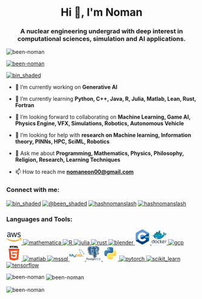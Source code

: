 <h1 align="center">Hi 👋, I'm Noman</h1>
<h3 align="center">A nuclear engineering undergrad with deep interest in computational sciences, simulation and AI applications.</h3>

<p align="left"> <img src="https://komarev.com/ghpvc/?username=been-noman&label=Profile%20views&color=0e75b6&style=flat" alt="been-noman" /> </p>

<p align="left"> <a href="https://github.com/ryo-ma/github-profile-trophy"><img src="https://github-profile-trophy.vercel.app/?username=been-noman" alt="been-noman" /></a> </p>

<p align="left"> <a href="https://twitter.com/bin_shaded" target="blank"><img src="https://img.shields.io/twitter/follow/bin_shaded?logo=twitter&style=for-the-badge" alt="bin_shaded" /></a> </p>

- 🔭 I’m currently working on **Generative AI**

- 🌱 I’m currently learning **Python, C++, Java, R, Julia, Matlab, Lean, Rust, Fortran**

- 👯 I’m looking forward to collaborating on **Machine Learning, Game AI, Physics Engine, VFX, Simulations, Robotics, Autonomous Vehicle**

- 🤝 I’m looking for help with **research on Machine learning, Information theory, PINNs, HPC, SciML, Robotics**

- 💬 Ask me about **Programming, Mathematics, Physics, Philosophy, Religion, Research, Learning Techniques**

- 📫 How to reach me **nomaneon00@gmail.com**


<h3 align="left">Connect with me:</h3>
<p align="left">
<a href="https://twitter.com/bin_shaded" target="blank"><img align="center" src="https://raw.githubusercontent.com/rahuldkjain/github-profile-readme-generator/master/src/images/icons/Social/twitter.svg" alt="bin_shaded" height="30" width="40" /></a>
<a href="https://medium.com/@been_shaded" target="blank"><img align="center" src="https://raw.githubusercontent.com/rahuldkjain/github-profile-readme-generator/master/src/images/icons/Social/medium.svg" alt="@been_shaded" height="30" width="40" /></a>
<a href="https://www.leetcode.com/hashnomanslash" target="blank"><img align="center" src="https://raw.githubusercontent.com/rahuldkjain/github-profile-readme-generator/master/src/images/icons/Social/leet-code.svg" alt="hashnomanslash" height="30" width="40" /></a>
<a href="https://www.topcoder.com/members/hashnomanslash" target="blank"><img align="center" src="https://raw.githubusercontent.com/rahuldkjain/github-profile-readme-generator/master/src/images/icons/Social/topcoder.svg" alt="hashnomanslash" height="30" width="40" /></a>
</p>

<h3 align="left">Languages and Tools:</h3>
<p align="left"> <a href="https://aws.amazon.com" target="_blank" rel="noreferrer"> <img src="https://raw.githubusercontent.com/devicons/devicon/master/icons/amazonwebservices/amazonwebservices-original-wordmark.svg" alt="aws" width="40" height="40"/> </a><a href="https://www.wolfram.com/mathematica/" target="_blank" rel="noreferrer"> 
  <img src="https://cdn.jsdelivr.net/gh/devicons/devicon/icons/mathematica/mathematica-original.svg" alt="mathematica" width="40" height="40"/> 
</a>

<a href="https://www.r-project.org/" target="_blank" rel="noreferrer"> 
  <img src="https://cdn.jsdelivr.net/gh/devicons/devicon/icons/r/r-original.svg" alt="R" width="40" height="40"/> 
</a>

<a href="https://julialang.org/" target="_blank" rel="noreferrer"> 
  <img src="https://cdn.jsdelivr.net/gh/devicons/devicon/icons/julia/julia-original.svg" alt="julia" width="40" height="40"/> 
</a>

<a href="https://www.rust-lang.org/" target="_blank" rel="noreferrer"> 
  <img src="https://cdn.jsdelivr.net/gh/devicons/devicon/icons/rust/rust-plain.svg" alt="rust" width="40" height="40"/> 
</a>
 </a> <a href="https://www.blender.org/" target="_blank" rel="noreferrer"> <img src="https://download.blender.org/branding/community/blender_community_badge_white.svg" alt="blender" width="40" height="40"/> </a> <a href="https://www.w3schools.com/cpp/" target="_blank" rel="noreferrer"> <img src="https://raw.githubusercontent.com/devicons/devicon/master/icons/cplusplus/cplusplus-original.svg" alt="cplusplus" width="40" height="40"/> </a> <a href="https://www.docker.com/" target="_blank" rel="noreferrer"> <img src="https://raw.githubusercontent.com/devicons/devicon/master/icons/docker/docker-original-wordmark.svg" alt="docker" width="40" height="40"/> </a> <a href="https://cloud.google.com" target="_blank" rel="noreferrer"> <img src="https://www.vectorlogo.zone/logos/google_cloud/google_cloud-icon.svg" alt="gcp" width="40" height="40"/> </a> <a href="https://www.w3.org/html/" target="_blank" rel="noreferrer"> <img src="https://raw.githubusercontent.com/devicons/devicon/master/icons/html5/html5-original-wordmark.svg" alt="html5" width="40" height="40"/> </a> <a href="https://www.mathworks.com/" target="_blank" rel="noreferrer"> <img src="https://upload.wikimedia.org/wikipedia/commons/2/21/Matlab_Logo.png" alt="matlab" width="40" height="40"/> </a> <a href="https://www.microsoft.com/en-us/sql-server" target="_blank" rel="noreferrer"> <img src="https://www.svgrepo.com/show/303229/microsoft-sql-server-logo.svg" alt="mssql" width="40" height="40"/> </a> <a href="https://www.mysql.com/" target="_blank" rel="noreferrer"> <img src="https://raw.githubusercontent.com/devicons/devicon/master/icons/mysql/mysql-original-wordmark.svg" alt="mysql" width="40" height="40"/> </a> <a href="https://www.postgresql.org" target="_blank" rel="noreferrer"> <img src="https://raw.githubusercontent.com/devicons/devicon/master/icons/postgresql/postgresql-original-wordmark.svg" alt="postgresql" width="40" height="40"/> </a> <a href="https://www.python.org" target="_blank" rel="noreferrer"> <img src="https://raw.githubusercontent.com/devicons/devicon/master/icons/python/python-original.svg" alt="python" width="40" height="40"/> </a> <a href="https://pytorch.org/" target="_blank" rel="noreferrer"> <img src="https://www.vectorlogo.zone/logos/pytorch/pytorch-icon.svg" alt="pytorch" width="40" height="40"/> </a> <a href="https://scikit-learn.org/" target="_blank" rel="noreferrer"> <img src="https://upload.wikimedia.org/wikipedia/commons/0/05/Scikit_learn_logo_small.svg" alt="scikit_learn" width="40" height="40"/> </a> <a href="https://www.tensorflow.org" target="_blank" rel="noreferrer"> <img src="https://www.vectorlogo.zone/logos/tensorflow/tensorflow-icon.svg" alt="tensorflow" width="40" height="40"/> </a>  </p>

<p><img align="left" src="https://github-readme-stats.vercel.app/api/top-langs?username=been-noman&show_icons=true&locale=en&layout=compact" alt="been-noman" /></p>

<p>&nbsp;<img align="center" src="https://github-readme-stats.vercel.app/api?username=been-noman&show_icons=true&locale=en" alt="been-noman" /></p>

<p><img align="center" src="https://github-readme-streak-stats.herokuapp.com/?user=been-noman&" alt="been-noman" /></p>

